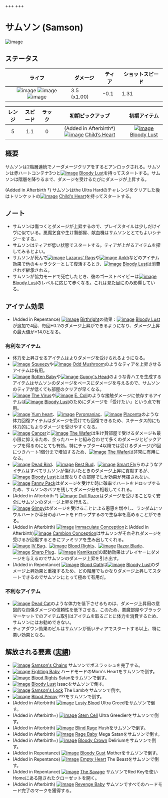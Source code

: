 +++
+++

 # サムソン (Samson) 
 ![image](/image/characters/Samson.png) 

ステータス
-------


|ライフ|ダメージ|ティア|ショットスピード|
|:----:|---|---|---|
|![image](/image/characters/r-heart.png) ![image](/image/characters/r-heart.png) ![image](/image/characters/r-heart.png)|3.5 (x1.00)|-0.1|1.31|

|レンジ|スピード|ラック|初期ピックアップ|初期アイテム|
|:--:|:--:|:--:|:--:|:--:|
|5|1.1|0|(Added in Afterbirth†) [![image](/image/Child%27s_Heart.png)](/wiki/Child%27s_Heart "Child’s Heart") [Child’s Heart](/wiki/Child%27s_Heart "Child’s Heart")|[![image](/image/Bloody_Lust.png)](/wiki/Bloody_Lust "Bloody Lust") [Bloody Lust](/wiki/Bloody_Lust "Bloody Lust")|


概要
-------

サムソンは2階層連続でノーダメージクリアをするとアンロックされる。サムソンは赤ハートコンテナ3つと[![image](/image/Bloody_Lust.png)](/wiki/Bloody_Lust "Bloody Lust") [Bloody Lust](/wiki/Bloody_Lust "Bloody Lust")を持ってスタートする。サムソンは階層を降りるまで、ダメージを受けるたびにダメージが上昇する。

(Added in Afterbirth †) サムソンはthe Ultra Hardのチャレンジをクリアした後はトリンケットの[![image](/image/Child%27s_Heart.png)](/wiki/Child%27s_Heart "Child's Heart") [Child's Heart](/wiki/Child%27s_Heart "Child's Heart")を持ってスタートする。

ノート
-------

* サムソンは傷つくとダメージが上昇するので、プレイスタイルは少しだけイヴに似ている。悪魔乞食や生け贄部屋、献血機はサムソンととてもよいシナジーをする。
* サムソンはティアが低い状態でスタートする。ティアが上がるアイテムを探してみるとよい。
* サムソンが死んで[![image](/image/Lazarus%27s_Rags.png)](/wiki/Lazarus%27s_Rags "Lazarus' Rags") [Lazarus' Rags](/wiki/Lazarus%27s_Rags "Lazarus' Rags")や[![image](/image/Ankh.png)](/wiki/Ankh "Ankh") [Ankh](/wiki/Ankh "Ankh")などのアイテム効果で他のキャラクターとして復活するとき、[![image](/image/Bloody_Lust.png)](/wiki/Bloody_Lust "Bloody Lust") [Bloody Lust](/wiki/Bloody_Lust "Bloody Lust")は消費されず継承される。
* サムソンが協力モードで死亡したとき、彼のゴーストベイビーは[![image](/image/Bloody_Lust.png)](/wiki/Bloody_Lust "Bloody Lust") [Bloody Lust](/wiki/Bloody_Lust "Bloody Lust")のレベルに応じて赤くなる。これは見た目にのみ影響している。


アイテム効果
-------------------

* (Added in Repentance) [![image](/image/Birthright.png)](/wiki/Birthright "Birthright") [Birthright](/wiki/Birthright "Birthright")の効果：[![image](/image/Bloody_Lust.png)](/wiki/Bloody_Lust "Bloody Lust") [Bloody Lust](/wiki/Bloody_Lust "Bloody Lust")が追加で4回、毎回+0.2のダメージ上昇ができるようになり、ダメージ上昇の最大値が+14.0となる。


### 有利なアイテム


* 体力を上昇させるアイテムはよりダメージを受けられるようになる。
* [![image](/image/Squeezy.png)](/wiki/Squeezy "Squeezy") [Squeezy](/wiki/Squeezy "Squeezy")や[![image](/image/Odd_Mushroom.png)](/wiki/Odd_Mushroom "Odd Mushroom") [Odd Mushroom](/wiki/Odd_Mushroom "Odd Mushroom")のようなティアを上昇させるアイテムは有用。
* [![image](/image/Rotten_Baby.png)](/wiki/Rotten_Baby "Rotten Baby") [Rotten Baby](/wiki/Rotten_Baby "Rotten Baby")や[![image](/image/Guppy%27s_Head.png)](/wiki/Guppy%27s_Head "Guppy's Head") [Guppy's Head](/wiki/Guppy%27s_Head "Guppy's Head")のような青ハエを生成するアイテムはサムソンのダメージをベースにダメージを与えるので、サムソンのティアが低くても部屋のクリアが早くなる。
* [![image](/image/The_Virus.png)](/wiki/The_Virus "The Virus") [The Virus](/wiki/The_Virus "The Virus")や[![image](/image/E._Coli.png)](/wiki/E._Coli "E. Coli") [E. Coli](/wiki/E._Coli "E. Coli")のような接触ダメージに依存するアイテムは[![image](/image/Bloody_Lust.png)](/wiki/Bloody_Lust "Bloody Lust") [Bloody Lust](/wiki/Bloody_Lust "Bloody Lust")のためにダメージを「受けたい」という点で有用。
* [![image](/image/Yum_heart.png)](/wiki/Yum_heart "Yum heart") [Yum heart](/wiki/Yum_heart "Yum heart")、[![image](/image/Pyromaniac.png)](/wiki/Pyromaniac "Pyromaniac") [Pyromaniac](/wiki/Pyromaniac "Pyromaniac")、[![image](/image/Placenta.png)](/wiki/Placenta "Placenta") [Placenta](/wiki/Placenta "Placenta")のような体力回復アイテムはダメージを受けても回復できるため、ステータス的にも体力的にもよりダメージを受けやすくなる。
* [![image](/image/Cancer.png)](/wiki/Cancer "Cancer") [Cancer](/wiki/Cancer "Cancer")と[![image](/image/The_Wafer.png)](/wiki/The_Wafer "The Wafer") [The Wafer](/wiki/The_Wafer "The Wafer")は生け贄部屋で受けるダメージも最小限に抑えるため、余ったハートと組み合わせて多くのダメージとピックアップを得るのにとても有効。特にチャプター4以降では受けるダメージが1回につきハート1個分まで増加するため、[![image](/image/The_Wafer.png)](/wiki/The_Wafer "The Wafer") [The Wafer](/wiki/The_Wafer "The Wafer")は非常に有用になる。
* [![image](/image/Dead_Bird.png)](/wiki/Dead_Bird "Dead Bird") [Dead Bird](/wiki/Dead_Bird "Dead Bird")、[![image](/image/Best_Bud.png)](/wiki/Best_Bud "Best Bud") [Best Bud](/wiki/Best_Bud "Best Bud")、[![image](/image/Smart_Fly.png)](/wiki/Smart_Fly "Smart Fly") [Smart Fly](/wiki/Smart_Fly "Smart Fly")らのようなアイテムはすべてサムソンが傷付いたときのダメージ上昇に貢献するが、[![image](/image/Bloody_Lust.png)](/wiki/Bloody_Lust "Bloody Lust") [Bloody Lust](/wiki/Bloody_Lust "Bloody Lust")とは異なりその部屋でしか効果が発揮されない。
* [![image](/image/Fanny_Pack.png)](/wiki/Fanny_Pack "Fanny Pack") [Fanny Pack](/wiki/Fanny_Pack "Fanny Pack")はダメージを受けた時に確率でハートをドロップするため、サムソンのバフを残してダメージ分を相殺してくれる。
* (Added in Afterbirth †) [![image](/image/Dull_Razor.png)](/wiki/Dull_Razor "Dull Razor") [Dull Razor](/wiki/Dull_Razor "Dull Razor")はダメージを受けることなく安全にサムソンのダメージ上昇を行える。
* [![image](/image/Gimpy.png)](/wiki/Gimpy "Gimpy") [Gimpy](/wiki/Gimpy "Gimpy")はダメージを受けることによる恩恵を増やし、ランダムにソウルハートか半分の赤ハートをドロップするので生存率を高めることができる。
* (Added in Afterbirth) [![image](/image/Immaculate_Conception.png)](/wiki/Immaculate_Conception "Immaculate Conception") [Immaculate Conception](/wiki/Immaculate_Conception "Immaculate Conception")と(Added in Afterbirth)[![image](/image/Cambion_Conception.png)](/wiki/Cambion_Conception "Cambion Conception") [Cambion Conception](/wiki/Cambion_Conception "Cambion Conception")はサムソンがそれぞれダメージを受けるか回復するときにファミリアを生み出してくれる。
* [![image](/image/IV_Bag.png)](/wiki/IV_Bag "IV Bag") [IV Bag](/wiki/IV_Bag "IV Bag")、[![image](/image/Blood_Rights.png)](/wiki/Blood_Rights "Blood Rights") [Blood Rights](/wiki/Blood_Rights "Blood Rights")、[![image](/image/Razor_Blade.png)](/wiki/Razor_Blade "Razor Blade") [Razor Blade](/wiki/Razor_Blade "Razor Blade")、[![image](/image/Sharp_Plug.png)](/wiki/Sharp_Plug "Sharp Plug") [Sharp Plug](/wiki/Sharp_Plug "Sharp Plug")、[![image](/image/Kamikaze%21.png)](/wiki/Kamikaze%21 "Kamikaze!") [Kamikaze!](/wiki/Kamikaze%21 "Kamikaze!")の起動効果はプレイヤーにダメージを与えるのでサムソンのダメージ上昇を引き出す。
* (Added in Repentance) [![image](/image/Blood_Oath.png)](/wiki/Blood_Oath "Blood Oath") [Blood Oath](/wiki/Blood_Oath "Blood Oath")は[![image](/image/Bloody_Lust.png)](/wiki/Bloody_Lust "Bloody Lust") [Bloody Lust](/wiki/Bloody_Lust "Bloody Lust")のダメージ上昇効果と重複するため、どの階層でもかなりダメージ上昇してスタートできるのでサムソンにとって極めて有用だ。


### 不利なアイテム


* [![image](/image/Dead_Cat.png)](/wiki/Dead_Cat "Dead Cat") [Dead Cat](/wiki/Dead_Cat "Dead Cat")のような体力を低下させるものは、ダメージ上昇用の意図的な自傷ダメージの信頼性を低下させる。このため、悪魔部屋やブラックマーケットでのアイテム取引はアイテムを取るごとに体力を消費するため、サムソンにはお勧めできない。
* ティアダウン効果のピルはサムソンが低いティアでスタートする以上、特に悪い効果となる。


解放される要素 ([実績](/wiki/Achievements "Achievements"))
--------------------------------------------------------------


* [![image](/image/achievements/Samson%27s_Chains.png)](/wiki/Samson%27s_Chains "Samson's Chains") [Samson's Chains](/wiki/Samson%27s_Chains "Samson's Chains") サムソンでボスラッシュを完了する。
* [![image](/image/achievements/Fighting_Baby.png)](/wiki/Fighting_Baby "Fighting Baby") [Fighting Baby](/wiki/Fighting_Baby "Fighting Baby") ハードモードのMom's Heartをサムソンで倒す。
* [![image](/image/achievements/Blood_Rights.png)](/wiki/Blood_Rights "Blood Rights") [Blood Rights](/wiki/Blood_Rights "Blood Rights") Satanをサムソンで倒す。
* [![image](/image/achievements/Bloody_Lust.png)](/wiki/Bloody_Lust "Bloody Lust") [Bloody Lust](/wiki/Bloody_Lust "Bloody Lust") Issacをサムソンで倒す。
* [![image](/image/achievements/Samson%27s_Lock.png)](/wiki/Samson%27s_Lock "Samson's Lock") [Samson's Lock](/wiki/Samson%27s_Lock "Samson's Lock") The Lambをサムソンで倒す。
* [![image](/image/achievements/Blood_Penny.png)](/wiki/Blood_Penny "Blood Penny") [Blood Penny](/wiki/Blood_Penny "Blood Penny") ???をサムソンで倒す。
* (Added in Afterbirth) [![image](/image/achievements/Lusty_Blood.png)](/wiki/Lusty_Blood "Lusty Blood") [Lusty Blood](/wiki/Lusty_Blood "Lusty Blood") Ultra Greedをサムソンで倒す。
* (Added in Afterbirth+) [![image](/image/achievements/Stem_Cell.png)](/wiki/Stem_Cell "Stem Cell") [Stem Cell](/wiki/Stem_Cell "Stem Cell") Ultra Greedierをサムソンで倒す。
* (Added in Afterbirth) [![image](/image/achievements/Blind_Rage.png)](/wiki/Blind_Rage "Blind Rage") [Blind Rage](/wiki/Blind_Rage "Blind Rage") Hushをサムソンで倒す。
* (Added in Afterbirth) [![image](/image/achievements/Rage_Baby.png)](/wiki/Rage_Baby "Rage Baby") [Rage Baby](/wiki/Rage_Baby "Rage Baby") Mega Satanをサムソンで倒す。
* (Added in Afterbirth+) [![image](/image/achievements/Bloody_Crown.png)](/wiki/Bloody_Crown "Bloody Crown") [Bloody Crown](/wiki/Bloody_Crown "Bloody Crown") Deliriumをサムソンで倒す。
* (Added in Repentance) [![image](/image/achievements/Bloody_Gust.png)](/wiki/Bloody_Gust "Bloody Gust") [Bloody Gust](/wiki/Bloody_Gust "Bloody Gust") Motherをサムソンで倒す。
* (Added in Repentance) [![image](/image/achievements/Empty_Heart.png)](/wiki/Empty_Heart "Empty Heart") [Empty Heart](/wiki/Empty_Heart "Empty Heart") The Beastをサムソンで倒す。
* (Added in Repentance) [![image](/image/achievements/The_Savage.png)](/wiki/The_Savage "The Savage") [The Savage](/wiki/The_Savage "The Savage") サムソンでRed Keyを使いHomeにある隠されたクローゼットを開く。
* (Added in Afterbirth) [![image](/image/achievements/Revenge_Baby.png)](/wiki/Revenge_Baby "Revenge Baby") [Revenge Baby](/wiki/Revenge_Baby "Revenge Baby") サムソンですべてのハードモード完了のマークを獲得する。